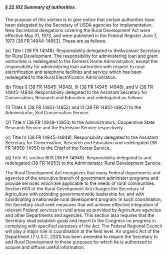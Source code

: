 ##### § 22.102 Summary of authorities. #####

The purpose of this section is to give notice that certain authorities have been delegated by the Secretary of USDA agencies for implementation. New Secretarial delegations covering the Rural Development Act were effective May 31, 1973, and were published in the Federal Register June 7, 1973 (38 FR 14944-14953). These are as follows:

(a) Title I (38 FR 14948). Responsibility delegated to theAssistant Secretary for Rural Development. The responsibility for administering loan and grant authorities is redelegated to the Farmers Home Administration, except the responsibility for administering loan authorities with respect to rural electrification and telephone facilities and service which has been redelegated to the Rural Electrification Administration.

(b) Titles II (38 FR 14945-14948), III (38 FR 14945-14948), and V (38 FR 14945-14948. Responsibility delegated to the Assistant Secretary for Conservation, Research and Education and redelegated as follows:

(1) Titles II (38 FR 14951-14952) and III (38 FR 14951-14952) to the Administrator, Soil Conservation Service.

(2) Title V (38 FR 14949-14950) to the Administrators, Cooperative State Research Service and the Extension Service respectively.

(c) Title IV (38 FR 14945-14948). Responsibility delegated to the Assistant Secretary for Conservation, Research and Education and redelegated (38 FR 14950-14951) to the Chief of the Forest Service.

(d) Title VI, section 603 (38 FR 14948). Responsibility delegated to and redelegated (38 FR 14953) to the Administrator, Rural Development Service.

The Rural Development Act recognizes that many Federal departments and agencies of the executive branch of government administer programs and provide services which are applicable to the needs of rural communities. Section 603 of the Rural Development Act charges the Secretary of Agriculture with providing governmentwide leadership for, and with coordinating a nationwide rural development program. In such coordination, the Secretary shall seek measures that will achieve effective integration of relevant Federal services in rural areas as provided by Agriculture agencies and other Departments and agencies. This section also requires that the Secretary shall establish goals and report to the Congress on progress in complying with specified purposes of the Act. The Federal Regional Council will play a major role in coordination at the field level. An organic Act of the Department (7 U.S.C. 2201) has been amended to require the Secretary to add Rural Development to those purposes for which he is authorized to acquire and diffuse useful information.